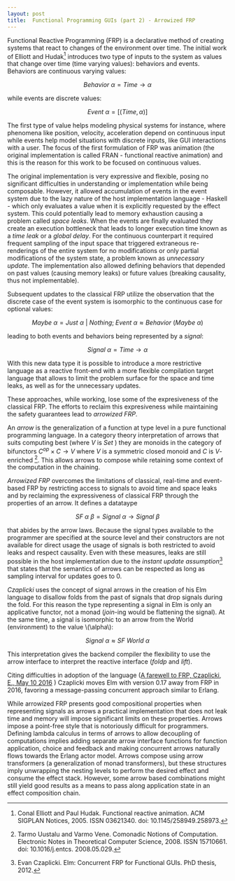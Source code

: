 ```yaml
---
layout: post
title:  Functional Programming GUIs (part 2) - Arrowized FRP
---
```


Functional Reactive Programming (FRP) is a declarative method of creating systems that react to changes of the environment over time. The initial work of Elliott and Hudak[^fn-1] introduces two type of inputs to the system as values that change over time (time varying values): behaviors and events. Behaviors are continuous varying values:

$$
Behavior ~ \alpha = Time \rightarrow \alpha
$$

while events are discrete values:

$$
Event ~ \alpha = [(Time,\alpha)]
$$
 
The first type of value helps modeling physical systems for instance, where phenomena like position, velocity, acceleration depend on continuous input while events help model situations with discrete inputs, like GUI interactions with a user. The focus of the first formulation of FRP was animation (the original implementation is called FRAN - functional reactive animation) and this is the reason for this work to be focused on continuous values.

The original implementation is very expressive and flexible, posing no significant difficulties in understanding or implementation while being composable. However, it allowed accumulation of events in the event system due to the lazy nature of the host implementation language - Haskell - which only evaluates a value when it is explicitly requested by the effect system. This could potentially lead to memory exhaustion causing a problem called *space leaks*. When the events are finally evaluated they create an execution bottleneck that leads to longer execution time known as a *time leak* or a *global delay*. For the continuous counterpart it required frequent sampling of the input space that triggered extraneous re-renderings of the entire system for no modifications or only partial modifications of the system state, a problem known as *unnecessary update*. The implementation also allowed defining behaviors that depended on past values (causing memory leaks) or future values (breaking causality, thus not implementable).

Subsequent updates to the classical FRP utilize the observation that the discrete case of the event system is isomorphic to the continuous case for optional values:

$$
Maybe ~ \alpha = Just ~ \alpha ~|~ Nothing;
\hspace{3pt}
Event ~ \alpha \approx Behavior ~(Maybe ~ \alpha)
$$

leading to both events and behaviors being represented by a *signal*:

$$
Signal ~ \alpha = Time \rightarrow \alpha
$$

With this new data type it is possible to introduce a more restrictive language as a reactive front-end with a more flexible compilation target language that allows to limit the problem surface for the space and time leaks, as well as for the unnecessary updates.

These approaches, while working, lose some of the expresiveness of the classical FRP. The efforts to reclaim this expresiveness while maintaining the safety guarantees lead to *arrowized FRP*.

An *arrow* is the generalization of a function at type level in a pure functional programming language. In a category theory interpretation of arrows that suits computing best (where $V$ is $Set$ ) they are monoids in the category of bifunctors $C^{op} \times C \rightarrow V$ where $V$ is a symmetric closed monoid and $C$ is $V$-enriched [^fn-2]. This allows arrows to compose while retaining some context of the computation in the chaining.

*Arrowized FRP* overcomes the limitations of classical, real-time and event-based FRP by restricting access to signals to avoid time and space leaks and by reclaiming the expressiveness of classical FRP through the properties of an arrow. It defines a datataype

$$
SF ~ \alpha ~ \beta = Signal ~ \alpha \rightarrow Signal ~ \beta
$$

that abides by the arrow laws. Because the signal types available to the programmer are specified at the source level and their constructors are not available for direct usage the usage of signals is both restricted to avoid leaks and respect causality. Even with these measures, leaks are still possible in the host implementation due to the *instant update assumption*[^fn-3] that states that the semantics of arrows can be respected as long as sampling interval for updates goes to 0.

*Czaplicki* uses the concept of signal arrows in the creation of his Elm language to disallow folds from the past of signals that drop signals during the fold. For this reason the type representing a signal in Elm is only an applicative functor, not a monad (*join*-ing would be flattening the signal). At the same time, a signal is isomorphic to an arrow from the World (environment) to the value \\(\alpha\\):

$$
Signal ~ \alpha \approx SF ~ World ~ \alpha
$$

This interpretation gives the backend compiler the flexibility to use the arrow interface to interpret the reactive interface (*foldp* and *lift*).

Citing difficulties in adoption of the language ([A farewell to FRP, Czaplicki, E., May 10 2016](https://elm-lang.org/blog/farewell-to-frp) ) Czaplicki moves Elm with version 0.17 away from FRP in 2016, favoring a message-passing concurrent approach similar to Erlang.

While arrowized FRP presents good compositional properties when representing signals as arrows a practical implementation that does not leak time and memory will impose significant limits on these properties. Arrows impose a point-free style that is notoriously difficult for programmers. Defining lambda calculus in terms of arrows to allow decoupling of computations implies adding separate arrow interface functions for function application, choice and feedback and making concurrent arrows naturally flows towards the Erlang actor model. Arrows compose using arrow transformers (a generalization of monad transformers), but these structures imply unwrapping the nesting levels to perform the desired effect and consume the effect stack. However, some arrow based combinations might still yield good results as a means to pass along application state in an effect composition chain.

[^fn-1]: Conal Elliott and Paul Hudak. Functional reactive animation. ACM SIGPLAN Notices, 2005. ISSN 03621340. doi: 10.1145/258949.258973.
[^fn-2]: Tarmo Uustalu and Varmo Vene. Comonadic Notions of Computation. Electronic Notes in Theoretical Computer Science, 2008. ISSN 15710661. doi: 10.1016/j.entcs. 2008.05.029.
[^fn-3]: Evan Czaplicki. Elm: Concurrent FRP for Functional GUIs. PhD thesis, 2012.
